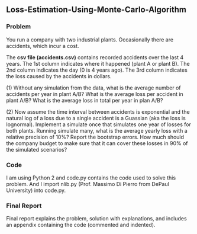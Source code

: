 ## Loss-Estimation-Using-Monte-Carlo-Algorithm
### Problem
You run a company with two industrial plants. Occasionally there are accidents, which incur a cost.

The **csv file (accidents.csv)** contains recorded accidents over the last 4 years. The 1st column indicates where it happened (plant A or plant B). The 2nd column indicates the day (0 is 4 years ago). The 3rd column indicates the loss caused by the accidents in dollars.

(1)	Without any simulation from the data, what is the average number of accidents per year in plant A/B? What is the average loss per accident in plant A/B? What is the average loss in total per year in plan A/B?

(2)	Now assume the time interval between accidents is exponential and the natural log of a loss due to a single accident is a Guassian (aka the loss is lognormal). Implement a simulate once that simulates one year of losses for both plants.
Running simulate many, what is the average yearly loss with a relative precision of 10%? Report the bootstrap errors. 
How much should the company budget to make sure that it can cover these losses in 90% of the simulated scenarios?

### Code
I am using Python 2 and code.py contains the code used to solve this problem. And I import nlib.py (Prof. Massimo Di Pierro from DePaul University) into code.py.
### Final Report
Final report explains the problem, solution with explanations, and includes an appendix containing the code (commented and indented). 
